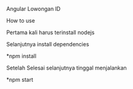 Angular Lowongan ID

How to use 

Pertama kali harus terinstall nodejs

Selanjutnya install dependencies 

*npm install 

Setelah Selesai selanjutnya tinggal menjalankan 

*npm start
